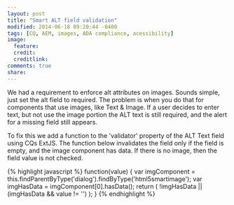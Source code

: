 ```yaml
---
layout: post
title: "Smart ALT field validation"
modified: 2014-06-18 09:20:44 -0400
tags: [CQ, AEM, images, ADA compliance, acessibility]
image:
  feature: 
  credit: 
  creditlink: 
comments: true 
share: 
---
```

We had a requirement to enforce alt attributes on images. Sounds simple, just set the alt field to required. The problem is when you do that for components that use images, like Text & Image. If a user decides to enter text, but not use the image portion the ALT text is still required, and the alert for a missing field still appears.

To fix this we add a function to the 'validator' property of the ALT Text field using CQs ExtJS. The function below invalidates the field only if the field is empty, and the image component has data. If there is no image, then the field value is not checked.

{% highlight javascript %}
function(value) {
    var imgComponent = this.findParentByType('dialog').findByType('html5smartimage');
    var imgHasData = imgComponent[0].hasData();
    return ( !imgHasData || (imgHasData &amp;&amp; value != '') );
}
{% endhighlight %}
